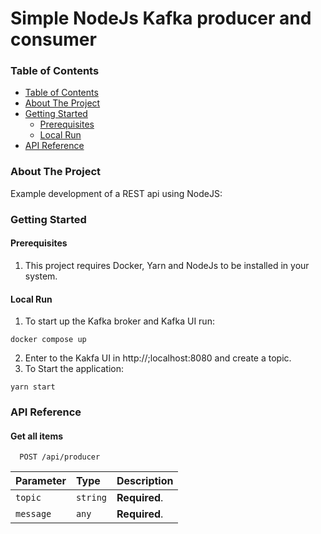 # Simple NodeJs Kafka producer and consumer

### Table of Contents

- [Table of Contents](#table-of-contents)
- [About The Project](#about-the-project)
- [Getting Started](#getting-started)
  - [Prerequisites](#prerequisites)
  - [Local Run](#local-run)
- [API Reference](#api-reference)

### About The Project
Example development of a REST api using NodeJS:

### Getting Started

#### Prerequisites
1. This project requires Docker, Yarn and NodeJs to be installed in your system.

#### Local Run
1. To start up the Kafka broker and Kafka UI run:
```
docker compose up
```
2. Enter to the Kakfa UI in http://;localhost:8080 and create a topic.
3. To Start the application:
```
yarn start
```

### API Reference

#### Get all items

```http
  POST /api/producer
```

| Parameter | Type     | Description                |
| :-------- | :------- | :------------------------- |
| `topic`   | `string` | **Required**.              |
| `message` | `any`    | **Required**.              |
